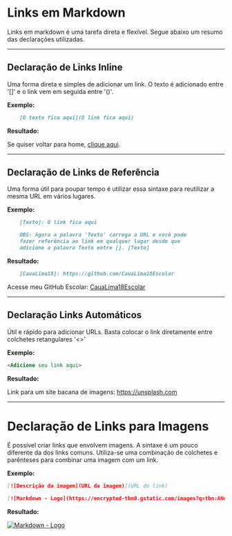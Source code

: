 # Links em Markdown
Links em markdown é uma tarefa direta e flexível. Segue abaixo um resumo das declarações utilizadas.

---

## Declaração de Links Inline
Uma forma direta e simples de adicionar um link. O texto é adicionado entre '[]' e o link vem em seguida entre '()'.

**Exemplo:**

```markdown
    [O texto fica aqui](O link fica aqui)
```

**Resultado:**

Se quiser voltar para home, [clique aqui](index.md).

---

## Declaração de Links de Referência
Uma forma útil para poupar tempo é utilizar essa sintaxe para reutilizar a mesma URL em vários lugares.

**Exemplo:**
```markdown
    [Texto]: O link fica aqui

    OBS: Agora a palavra 'Texto' carrega a URL e você pode  
    fazer referência ao link em qualquer lugar desde que
    adicione a palavra Texto entre []. [Texto]
```

**Resultado:**
```markdown
    [CauaLima18]: https://github.com/CauaLima18Escolar
```

[CauaLima18Escolar]: https://github.com/CauaLima18Escolar

Acesse meu GitHub Escolar: [CauaLima18Escolar]

---

## Declaração Links Automáticos
Útil e rápido para adicionar URLs. Basta colocar o link diretamente entre colchetes retangulares '<>'

**Exemplo:**
```markdown
<Adicione seu link aqui>
```

**Resultado:**

Link para um site bacana de imagens: <https://unsplash.com>

---

# Declaração de Links para Imagens
É possível criar links que envolvem imagens. A sintaxe é um pouco diferente da dos links comuns. Utiliza-se uma combinação de colchetes e parênteses para combinar uma imagem com um link.

**Exemplo:**
```markdown
[![Descrição da imagem](URL da imagem)](URL do link)

[![Markdown - Logo](https://encrypted-tbn0.gstatic.com/images?q=tbn:ANd9GcS2V52XlO-ocN7a93rArEP3Dv1D65r90lisig&s)](https://www.markdownguide.org/cheat-sheet/)
```

**Resultado:**

[![Markdown - Logo](https://encrypted-tbn0.gstatic.com/images?q=tbn:ANd9GcS2V52XlO-ocN7a93rArEP3Dv1D65r90lisig&s)](https://www.markdownguide.org/cheat-sheet/)